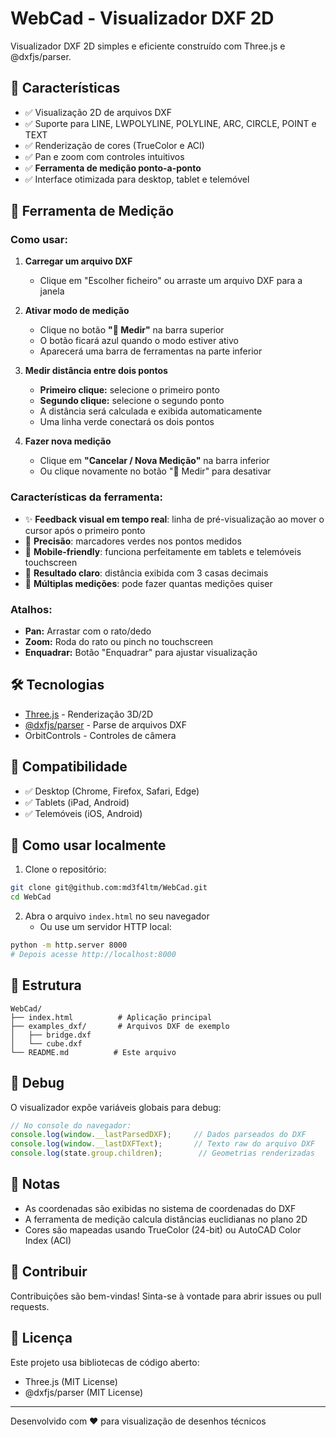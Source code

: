 # WebCad - Visualizador DXF 2D

Visualizador DXF 2D simples e eficiente construído com Three.js e @dxfjs/parser.

## 🚀 Características

- ✅ Visualização 2D de arquivos DXF
- ✅ Suporte para LINE, LWPOLYLINE, POLYLINE, ARC, CIRCLE, POINT e TEXT
- ✅ Renderização de cores (TrueColor e ACI)
- ✅ Pan e zoom com controles intuitivos
- ✅ **Ferramenta de medição ponto-a-ponto**
- ✅ Interface otimizada para desktop, tablet e telemóvel

## 📏 Ferramenta de Medição

### Como usar:

1. **Carregar um arquivo DXF**
   - Clique em "Escolher ficheiro" ou arraste um arquivo DXF para a janela

2. **Ativar modo de medição**
   - Clique no botão **"📏 Medir"** na barra superior
   - O botão ficará azul quando o modo estiver ativo
   - Aparecerá uma barra de ferramentas na parte inferior

3. **Medir distância entre dois pontos**
   - **Primeiro clique:** selecione o primeiro ponto
   - **Segundo clique:** selecione o segundo ponto
   - A distância será calculada e exibida automaticamente
   - Uma linha verde conectará os dois pontos

4. **Fazer nova medição**
   - Clique em **"Cancelar / Nova Medição"** na barra inferior
   - Ou clique novamente no botão "📏 Medir" para desativar

### Características da ferramenta:

- ✨ **Feedback visual em tempo real**: linha de pré-visualização ao mover o cursor após o primeiro ponto
- 🎯 **Precisão**: marcadores verdes nos pontos medidos
- 📱 **Mobile-friendly**: funciona perfeitamente em tablets e telemóveis touchscreen
- 🔢 **Resultado claro**: distância exibida com 3 casas decimais
- 🔄 **Múltiplas medições**: pode fazer quantas medições quiser

### Atalhos:

- **Pan:** Arrastar com o rato/dedo
- **Zoom:** Roda do rato ou pinch no touchscreen
- **Enquadrar:** Botão "Enquadrar" para ajustar visualização

## 🛠️ Tecnologias

- [Three.js](https://threejs.org/) - Renderização 3D/2D
- [@dxfjs/parser](https://github.com/dotbim/dxf) - Parse de arquivos DXF
- OrbitControls - Controles de câmera

## 📱 Compatibilidade

- ✅ Desktop (Chrome, Firefox, Safari, Edge)
- ✅ Tablets (iPad, Android)
- ✅ Telemóveis (iOS, Android)

## 🚀 Como usar localmente

1. Clone o repositório:
```bash
git clone git@github.com:md3f4ltm/WebCad.git
cd WebCad
```

2. Abra o arquivo `index.html` no seu navegador
   - Ou use um servidor HTTP local:
```bash
python -m http.server 8000
# Depois acesse http://localhost:8000
```

## 📂 Estrutura

```
WebCad/
├── index.html          # Aplicação principal
├── examples_dxf/       # Arquivos DXF de exemplo
│   ├── bridge.dxf
│   └── cube.dxf
└── README.md          # Este arquivo
```

## 🐛 Debug

O visualizador expõe variáveis globais para debug:

```javascript
// No console do navegador:
console.log(window.__lastParsedDXF);     // Dados parseados do DXF
console.log(window.__lastDXFText);       // Texto raw do arquivo DXF
console.log(state.group.children);        // Geometrias renderizadas
```

## 📝 Notas

- As coordenadas são exibidas no sistema de coordenadas do DXF
- A ferramenta de medição calcula distâncias euclidianas no plano 2D
- Cores são mapeadas usando TrueColor (24-bit) ou AutoCAD Color Index (ACI)

## 🤝 Contribuir

Contribuições são bem-vindas! Sinta-se à vontade para abrir issues ou pull requests.

## 📄 Licença

Este projeto usa bibliotecas de código aberto:
- Three.js (MIT License)
- @dxfjs/parser (MIT License)

---

Desenvolvido com ❤️ para visualização de desenhos técnicos